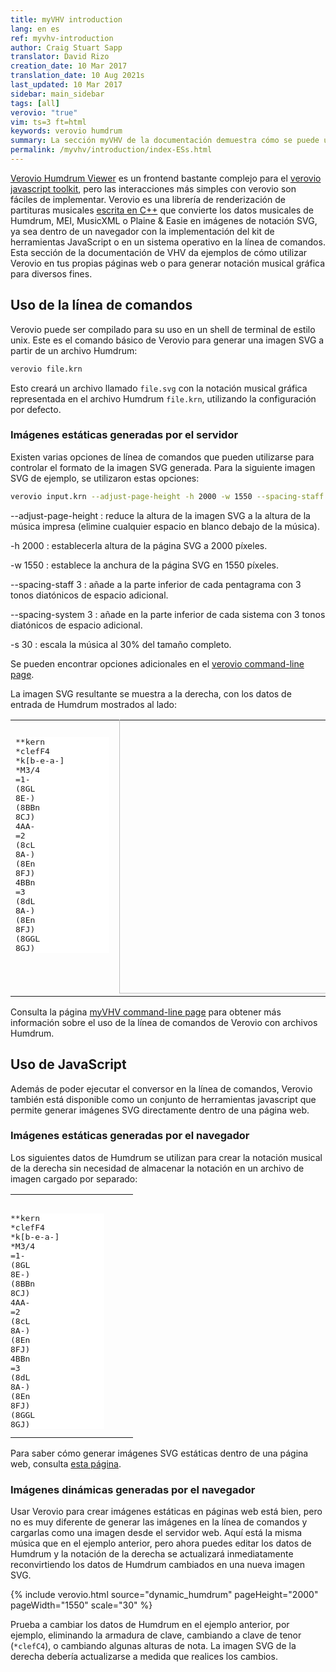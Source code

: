 ```yaml
---
title: myVHV introduction
lang: en es
ref: myvhv-introduction
author: Craig Stuart Sapp
translator: David Rizo
creation_date: 10 Mar 2017
translation_date: 10 Aug 2021s
last_updated: 10 Mar 2017
sidebar: main_sidebar
tags: [all]
verovio: "true"
vim: ts=3 ft=html
keywords: verovio humdrum
summary: La sección myVHV de la documentación demuestra cómo se puede utilizar la tecnología VHV en tus propias páginas web.
permalink: /myvhv/introduction/index-ESs.html
---
```


<style>
table td:first-child { width: 180px; }
td, tr, table { border: none !important; }
pre#myhumdrum, pre#myhumdrum2 { background: white; }
div #myhumdrum, div #myhumdrum2 { height: 420px; overflow: auto; white-space: pre; }
</style>

[Verovio Humdrum Viewer](http://verovio.humdrum.org) es un frontend bastante complejo para el [verovio javascript toolkit](http://www.verovio.org), pero las interacciones más simples con verovio son fáciles de implementar.   Verovio es una librería de renderización de partituras musicales [escrita en C++](https://github.com/rism-ch/verovio/tree/develop-humdrum) que convierte los datos musicales de Humdrum, MEI, MusicXML o Plaine & Easie en imágenes de notación SVG, ya sea dentro de un navegador con la implementación del kit de herramientas JavaScript o en un sistema operativo en la línea de comandos. Esta sección de la documentación de VHV da ejemplos de cómo utilizar Verovio en tus propias páginas web o para generar notación musical gráfica para diversos fines.


## Uso de la línea de comandos ##

Verovio puede ser compilado para su uso en un shell de terminal de estilo unix. Este es el comando básico de Verovio para generar una imagen SVG a partir de un archivo Humdrum:

```bash
verovio file.krn
```
Esto creará un archivo llamado `file.svg` con la notación musical gráfica representada en el archivo Humdrum `file.krn`, utilizando la configuración por defecto.

### Imágenes estáticas generadas por el servidor ###

Existen varias opciones de línea de comandos que pueden utilizarse para controlar el formato de la imagen SVG generada.  Para la siguiente imagen SVG de ejemplo, se utilizaron estas opciones:

```bash
verovio input.krn --adjust-page-height -h 2000 -w 1550 --spacing-staff 3 --spacing-system 3 -s 30
```

--adjust-page-height
: reduce la altura de la imagen SVG a la altura de la música impresa (elimine cualquier espacio en blanco debajo de la música).

-h 2000
: establecerla altura de la página SVG a 2000 píxeles.

-w 1550
: establece la anchura de la página SVG en 1550 píxeles.

--spacing-staff 3
: añade a la parte inferior de cada pentagrama con 3 tonos diatónicos de espacio adicional.

--spacing-system 3
: añade en la parte inferior de cada sistema con 3 tonos diatónicos de espacio adicional.

-s 30
: escala la música al 30% del tamaño completo.

Se pueden encontrar opciones adicionales en el 
[verovio command-line page](http://www.verovio.org/command-line.xhtml).

La imagen SVG resultante se muestra a la derecha, con los datos de entrada de Humdrum mostrados al lado:

<center>
<table style="border: none; background-color: transparent">
<tr valign="top" style="background-color: transparent">
<td>
<div>
<pre style="width:150px; margin-top:25px; height:345px;" readonly id="myhumdrum">
**kern
*clefF4
*k[b-e-a-]
*M3/4
=1-
(8GL
8E-)
(8BBn
8CJ)
4AA-
=2
(8cL
8A-)
(8En
8FJ)
4BBn
=3
(8dL
8A-)
(8En
8FJ)
(8GGL
8GJ)
=4
(8FL
8E-)
(8BBn
8CJ)
4CC
=5
(8CL
8E-
8A-)
(8G
8d-X
8cJ)
=6
(8DL
8F
8B-)
(8A-
8c
8B-J)
=7
(8A-L
8G)
(8D
8E-)
(8BB-
8DJ)
=8
2.EE-
=9:|!|:
(8B-L
8G)
(8D
8E-J)
4DD-X
=10
(8B-L
8G)
(8En
8FJ)
4GG
=11
(8d-XL
8B-)
(8En
8FJ)
8CCL
8cJ
=12
(8B-L
8A-)
(8En
8FJ)
4FF
=13
(8EE-L
8C
8F)
(8E-
8B-
8AnJ)
=14
(8DDL
8D
8G)
(8F
8c
8BnJ)
=15
(8cL
8A-)
(8F#X
8G)
8BBn
8CJ
=16
(8GGL
8D)
(8G
8F#X)
8c
8BnJ
=17
(8e-L
8c)
(8F#X
8GJ)
8AAnL
8e-J
=18
(8dL
8A-X)
(8En
8FJ)
8BBnL
8GJ
=19
(8FL
8E-
8BBn
8CJ)
(8GGL
8BnJ)
=20
(8CCL
8GG
8F
8E-J
4c)
=:|!
*-
</pre>
</div>

</td>
<td>
<div style="margin-top: -30px">
<img style="width:465px;" src="bwv1011-sarabande.svg"/>
</div>
</td>
</tr>
</table>
</center>


Consulta la página [myVHV command-line page](../command_line) para obtener más información sobre el uso de la línea de comandos de Verovio con archivos Humdrum.


## Uso de JavaScript ##

Además de poder ejecutar el conversor en la línea de comandos, Verovio también está disponible como un conjunto de herramientas javascript que permite generar imágenes SVG directamente dentro de una página web.  

### Imágenes estáticas generadas por el navegador ###

Los siguientes datos de Humdrum se utilizan para crear la notación musical de la derecha sin necesidad de almacenar la notación en un archivo de imagen cargado por separado:

<center>
<table style="padding:0 !important; border: none; background-color: transparent;">
<tr valign="top" style="background-color: transparent; padding:0 !important;">
<td style="padding:0 !important;">
<div>
<pre style="width:150px; margin-top:30px; height:345px;" readonly id="myhumdrum">
**kern
*clefF4
*k[b-e-a-]
*M3/4
=1-
(8GL
8E-)
(8BBn
8CJ)
4AA-
=2
(8cL
8A-)
(8En
8FJ)
4BBn
=3
(8dL
8A-)
(8En
8FJ)
(8GGL
8GJ)
=4
(8FL
8E-)
(8BBn
8CJ)
4CC
=5
(8CL
8E-
8A-)
(8G
8d-X
8cJ)
=6
(8DL
8F
8B-)
(8A-
8c
8B-J)
=7
(8A-L
8G)
(8D
8E-)
(8BB-
8DJ)
=8
2.EE-
=9:|!|:
(8B-L
8G)
(8D
8E-J)
4DD-X
=10
(8B-L
8G)
(8En
8FJ)
4GG
=11
(8d-XL
8B-)
(8En
8FJ)
8CCL
8cJ
=12
(8B-L
8A-)
(8En
8FJ)
4FF
=13
(8EE-L
8C
8F)
(8E-
8B-
8AnJ)
=14
(8DDL
8D
8G)
(8F
8c
8BnJ)
=15
(8cL
8A-)
(8F#X
8G)
8BBn
8CJ
=16
(8GGL
8D)
(8G
8F#X)
8c
8BnJ
=17
(8e-L
8c)
(8F#X
8GJ)
8AAnL
8e-J
=18
(8dL
8A-X)
(8En
8FJ)
8BBnL
8GJ
=19
(8FL
8E-
8BBn
8CJ)
(8GGL
8BnJ)
=20
(8CCL
8GG
8F
8E-J
4c)
=:|!
*-
</pre>
</div>

</td>
<td>
<div style="margin-top:-20px;" id="mynotation">
</div>
</td>
</tr>
</table>
</center>

<script>

var vrvToolkit;

window.addEventListener("DOMContentLoaded", showMyHumdrum);

var options = {
	inputFormat: "humdrum",
	adjustPageHeight: 1,
	pageHeight: 2000,
	pageWidth: 1550,
	scale: 30,
	spacingSystem: 3,
	spacingStaff: 3,
	font: "Leipzig"
};

function showMyHumdrum() {
	vrvToolkit = new verovio.toolkit();
	var myhumdrum = document.querySelector("#myhumdrum");
	if (!myhumdrum) {
		return;
	}
	var location = document.querySelector("#mynotation");
	if (!location) {
		return;
	}

	var svg = vrvToolkit.renderData(myhumdrum.textContent, options);
	location.innerHTML = svg;
	location.style.marginLeft = "20px";
}


</script>

Para saber cómo generar imágenes SVG estáticas dentro de una página web, consulta [esta página](../static).


### Imágenes dinámicas generadas por el navegador ###

Usar Verovio para crear imágenes estáticas en páginas web está bien, pero no es muy diferente de generar las imágenes en la línea de comandos y cargarlas como una imagen desde el servidor web.  Aquí está la misma música que en el ejemplo anterior, pero ahora puedes editar los datos de Humdrum y la notación de la derecha se actualizará inmediatamente reconvirtiendo los datos de Humdrum cambiados en una nueva imagen SVG.

{% include verovio.html
	source="dynamic_humdrum"
	pageHeight="2000"
	pageWidth="1550"
	scale="30"
%}
<script  type="text/humdrum" id="dynamic_humdrum">
**kern
*clefF4
*k[b-e-a-]
*M3/4
=1-
(8GL
8E-)
(8BBn
8CJ)
4AA-
=2
(8cL
8A-)
(8En
8FJ)
4BBn
=3
(8dL
8A-)
(8En
8FJ)
(8GGL
8GJ)
=4
(8FL
8E-)
(8BBn
8CJ)
4CC
=5
(8CL
8E-
8A-)
(8G
8d-X
8cJ)
=6
(8DL
8F
8B-)
(8A-
8c
8B-J)
=7
(8A-L
8G)
(8D
8E-)
(8BB-
8DJ)
=8
2.EE-
=9:|!|:
(8B-L
8G)
(8D
8E-J)
4DD-X
=10
(8B-L
8G)
(8En
8FJ)
4GG
=11
(8d-XL
8B-)
(8En
8FJ)
8CCL
8cJ
=12
(8B-L
8A-)
(8En
8FJ)
4FF
=13
(8EE-L
8C
8F)
(8E-
8B-
8AnJ)
=14
(8DDL
8D
8G)
(8F
8c
8BnJ)
=15
(8cL
8A-)
(8F#X
8G)
8BBn
8CJ
=16
(8GGL
8D)
(8G
8F#X)
8c
8BnJ
=17
(8e-L
8c)
(8F#X
8GJ)
8AAnL
8e-J
=18
(8dL
8A-X)
(8En
8FJ)
8BBnL
8GJ
=19
(8FL
8E-
8BBn
8CJ)
(8GGL
8BnJ)
=20
(8CCL
8GG
8F
8E-J
4c)
=:|!
*-
</script>


Prueba a cambiar los datos de Humdrum en el ejemplo anterior, por ejemplo, eliminando la armadura de clave, cambiando a clave de tenor (`*clefC4`), o cambiando algunas alturas de nota.  La imagen SVG de la derecha debería actualizarse a medida que realices los cambios.



